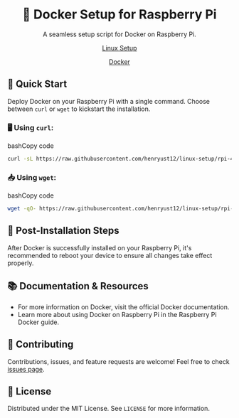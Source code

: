 <div align="center">

🐳 Docker Setup for Raspberry Pi
================================

A seamless setup script for Docker on Raspberry Pi.

[Linux Setup](https://github.com/henryust12/linux-setup)

[Docker](https://www.docker.com/)

</div>

🚀 Quick Start
--------------

Deploy Docker on your Raspberry Pi with a single command. Choose between `curl` or `wget` to kickstart the installation.

### 🖥 Using `curl`:

bashCopy code

```bash
curl -sL https://raw.githubusercontent.com/henryust12/linux-setup/rpi-4-B-bookworm/docker/docker.sh | bash
```

### 📥 Using `wget`:

bashCopy code

```bash
wget -qO- https://raw.githubusercontent.com/henryust12/linux-setup/rpi-4-B-bookworm/docker/docker.sh | bash
```

🔄 Post-Installation Steps
--------------------------

After Docker is successfully installed on your Raspberry Pi, it's recommended to reboot your device to ensure all changes take effect properly.

📚 Documentation & Resources
----------------------------

*   For more information on Docker, visit the official Docker documentation.
*   Learn more about using Docker on Raspberry Pi in the Raspberry Pi Docker guide.

🤝 Contributing
---------------

Contributions, issues, and feature requests are welcome! Feel free to check [issues page](https://github.com/henryust12/linux-setup/issues).

📝 License
----------

Distributed under the MIT License. See `LICENSE` for more information.
